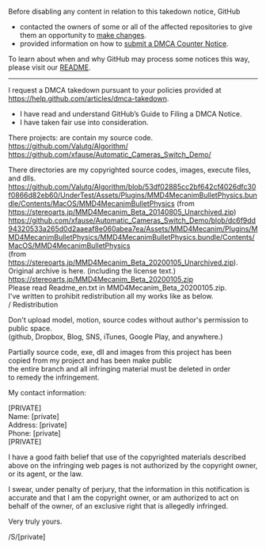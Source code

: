 Before disabling any content in relation to this takedown notice, GitHub
- contacted the owners of some or all of the affected repositories to give them an opportunity to [make changes](https://docs.github.com/en/github/site-policy/dmca-takedown-policy#a-how-does-this-actually-work).
- provided information on how to [submit a DMCA Counter Notice](https://docs.github.com/en/articles/guide-to-submitting-a-dmca-counter-notice).

To learn about when and why GitHub may process some notices this way, please visit our [README](https://github.com/github/dmca/blob/master/README.md#anatomy-of-a-takedown-notice).

---

I request a DMCA takedown pursuant to your policies provided at
https://help.github.com/articles/dmca-takedown.

- I have read and understand GitHub’s Guide to Filing a DMCA Notice.
- I have taken fair use into consideration.

 There projects: are contain my source code.  
https://github.com/Valutg/Algorithm/  
https://github.com/xfause/Automatic_Cameras_Switch_Demo/  

There directories are my copyrighted source codes, images, execute files, and dlls.  
https://github.com/Valutg/Algorithm/blob/53df02885cc2bf642cf4026dfc30f0866d82eb60/UnderTest/Assets/Plugins/MMD4MecanimBulletPhysics.bundle/Contents/MacOS/MMD4MecanimBulletPhysics
(from https://stereoarts.jp/MMD4Mecanim_Beta_20140805_Unarchived.zip)  
https://github.com/xfause/Automatic_Cameras_Switch_Demo/blob/dc6f9dd94320533a265d0d2aaeaf8e060abea7ea/Assets/MMD4Mecanim/Plugins/MMD4MecanimBulletPhysics/MMD4MecanimBulletPhysics.bundle/Contents/MacOS/MMD4MecanimBulletPhysics  
(from https://stereoarts.jp/MMD4Mecanim_Beta_20200105_Unarchived.zip). 
Original archive is here. (including the license text.)  
https://stereoarts.jp/MMD4Mecanim_Beta_20200105.zip  
 Please read Readme_en.txt in MMD4Mecanim_Beta_20200105.zip.  
I've written to prohibit redistribution all my works like as below.  
/ Redistribution  

 Don't upload model, motion, source codes without author's permission to public space.  
(github, Dropbox, Blog, SNS, iTunes, Google Play, and anywhere.)

 Partially source code, exe, dll and images from this project has been  
copied from my project and has been make public  
the entire branch and all infringing material must be deleted in order  
to remedy the infringement.

My contact information:

[PRIVATE]  
Name: [private]  
Address: [private]  
Phone: [private]  
[PRIVATE]  

I have a good faith belief that use of the copyrighted materials
described above on the infringing web pages is not authorized by the
copyright owner, or its agent, or the law.

I swear, under penalty of perjury, that the information in this
notification is accurate and that I am the copyright owner, or am
authorized to act on behalf of the owner, of an exclusive right that is
allegedly infringed.

Very truly yours.

/S/[private]  

